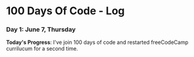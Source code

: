 # 100 Days Of Code - Log

<!--
### Day 0: February 30, 2016 (Example 1)
##### (delete me or comment me out) 
-->
<!--
**Today's Progress**: Fixed CSS, worked on canvas functionality for the app.
-->
<!--
**Thoughts:** I really struggled with CSS, but, overall, I feel like I am slowly getting better at it. Canvas is still new for me, but I managed to figure out some basic functionality.
-->
<!--
**Link to work:** [Calculator App](http://www.example.com)
-->
<!--
### Day 0: February 30, 2016 (Example 2)
##### (delete me or comment me out)
-->
<!--
**Today's Progress**: Fixed CSS, worked on canvas functionality for the app.
-->
<!--
**Thoughts**: I really struggled with CSS, but, overall, I feel like I am slowly getting better at it. Canvas is still new for me, but I managed to figure out some basic functionality.
I've recently started coding, and it's a great feeling when I finally solve an algorithm challenge after a lot of attempts and hours spent.
<!--
**Thoughts** I've recently started coding, and it's a great feeling when I finally solve an algorithm challenge after a lot of attempts and hours spent.
-->
<!--
**Link(s) to work**
1. [Find the Longest Word in a String](https://www.freecodecamp.com/challenges/find-the-longest-word-in-a-string)
2. [Title Case a Sentence](https://www.freecodecamp.com/challenges/title-case-a-sentence)
-->

<!--
**Link(s) to work**: [Calculator App](http://www.example.com)
-->

### Day 1: June 7, Thursday

**Today's Progress**: I've join 100 days of code and restarted freeCodeCamp currilucum for a second time.
<!--
### Day 2: June 8, Friday -->
<!--
**Today's Progress**: -->
<!--
### Day 3: June 9, Saturday -->
<!--
**Today's Progress**: continue on freeCodeCamp - DONT FORGET - Read-Search-Ask metodology! -->
<!--
### Day 4: June 10, Sunday -->
<!--
**Today's Progress**: freeCodeCamp - JS start -->
<!--
### Day 5: June 11, Monday -->
<!--
**Today's Progress**: freeCodeCamp - functions, scope of functions etc...
-->
